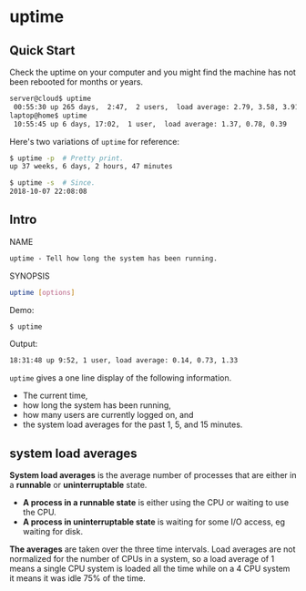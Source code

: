 # uptime

## Quick Start

Check the uptime on your computer and you might find the machine has not been rebooted for months or years.

```bash
server@cloud$ uptime
 00:55:30 up 265 days,  2:47,  2 users,  load average: 2.79, 3.58, 3.91
laptop@home$ uptime
 10:55:45 up 6 days, 17:02,  1 user,  load average: 1.37, 0.78, 0.39
```

Here's two variations of `uptime` for reference:

```bash
$ uptime -p  # Pretty print.
up 37 weeks, 6 days, 2 hours, 47 minutes

$ uptime -s  # Since.
2018-10-07 22:08:08
```

## Intro

NAME

```txt
uptime - Tell how long the system has been running.
```

SYNOPSIS

```bash
uptime [options]
```

Demo:

```bash
$ uptime
```

Output:

```txt
18:31:48 up 9:52, 1 user, load average: 0.14, 0.73, 1.33
```

`uptime` gives a one line display of the following information. 

- The current time,
- how long the system has been running,
- how many users are currently logged on, and
- the system load averages for the past 1, 5, and 15 minutes.

## system load averages

**System load averages** is the average number of processes that are either in a **runnable** or **uninterruptable** state.

- **A process in a runnable state** is either using the CPU or waiting to use the CPU.
- **A process in uninterruptable state** is waiting for some I/O access, eg waiting for disk.

**The averages** are taken over the three time intervals. Load averages are not normalized for the number of CPUs in a system, so a load average of 1 means a single CPU system is loaded all the time while on a 4 CPU system it means it was idle 75% of the time.
